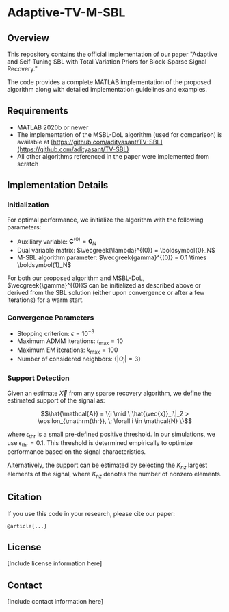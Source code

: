 # Adaptive-TV-M-SBL

## Overview
This repository contains the official implementation of our paper "Adaptive and Self-Tuning SBL with Total Variation Priors for Block-Sparse Signal Recovery." 

The code provides a complete MATLAB implementation of the proposed algorithm along with detailed implementation guidelines and examples.

## Requirements
- MATLAB 2020b or newer
- The implementation of the MSBL-DoL algorithm (used for comparison) is available at [https://github.com/adityasant/TV-SBL](https://github.com/adityasant/TV-SBL)
- All other algorithms referenced in the paper were implemented from scratch

## Implementation Details

### Initialization
For optimal performance, we initialize the algorithm with the following parameters:
- Auxiliary variable: $\boldsymbol{C}^{(0)} = \boldsymbol{0}_N$
- Dual variable matrix: $\vecgreek{\lambda}^{(0)} = \boldsymbol{0}_N$
- M-SBL algorithm parameter: $\vecgreek{gamma}^{(0)} = 0.1 \times \boldsymbol{1}_N$

For both our proposed algorithm and MSBL-DoL, $\vecgreek{\gamma}^{(0)}$ can be initialized as described above or derived from the SBL solution (either upon convergence or after a few iterations) for a warm start.

### Convergence Parameters
- Stopping criterion: $\epsilon=10^{-3}$
- Maximum ADMM iterations: $t_{\mathrm{max}}=10$
- Maximum EM iterations: $k_{\mathrm{max}}=100$
- Number of considered neighbors: $\{|\Omega_i|=3\}$

### Support Detection
Given an estimate $\vec{X}$ from any sparse recovery algorithm, we define the estimated support of the signal as:

$$\hat{\mathcal{A}} = \{i \mid \|\hat{\vec{x}}_i\|_2 > \epsilon_{\mathrm{thr}}, \; \forall i \in \mathcal{N} \}$$

where $\epsilon_{\mathrm{thr}}$ is a small pre-defined positive threshold. In our simulations, we use $\epsilon_{\mathrm{thr}} = 0.1$. This threshold is determined empirically to optimize performance based on the signal characteristics.

Alternatively, the support can be estimated by selecting the $K_{nz}$ largest elements of the signal, where $K_{nz}$ denotes the number of nonzero elements.

## Citation
If you use this code in your research, please cite our paper:
```
@article{...}
```

## License
[Include license information here]

## Contact
[Include contact information here]
